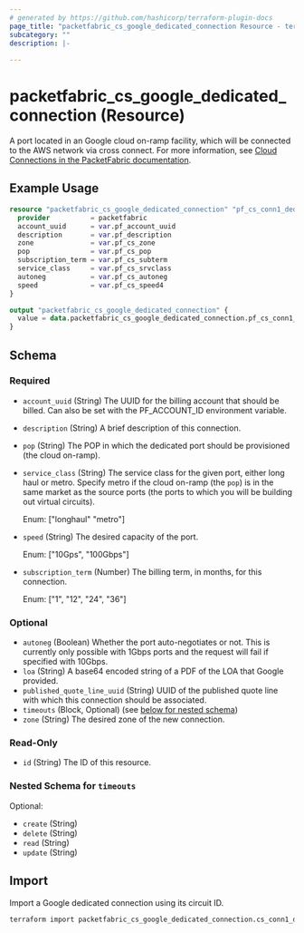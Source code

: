 ```yaml
---
# generated by https://github.com/hashicorp/terraform-plugin-docs
page_title: "packetfabric_cs_google_dedicated_connection Resource - terraform-provider-packetfabric"
subcategory: ""
description: |-
  
---
```


# packetfabric_cs_google_dedicated_connection (Resource)

A port located in an Google cloud on-ramp facility, which will be connected to the AWS network via cross connect. For more information, see [Cloud Connections in the PacketFabric documentation](https://docs.packetfabric.com/cloud/).

## Example Usage

```terraform
resource "packetfabric_cs_google_dedicated_connection" "pf_cs_conn1_dedicated_google" {
  provider          = packetfabric
  account_uuid      = var.pf_account_uuid
  description       = var.pf_description
  zone              = var.pf_cs_zone
  pop               = var.pf_cs_pop
  subscription_term = var.pf_cs_subterm
  service_class     = var.pf_cs_srvclass
  autoneg           = var.pf_cs_autoneg
  speed             = var.pf_cs_speed4
}

output "packetfabric_cs_google_dedicated_connection" {
  value = data.packetfabric_cs_google_dedicated_connection.pf_cs_conn1_dedicated_google
}
```

<!-- schema generated by tfplugindocs -->
## Schema

### Required

- `account_uuid` (String) The UUID for the billing account that should be billed. Can also be set with the PF_ACCOUNT_ID environment variable.
- `description` (String) A brief description of this connection.
- `pop` (String) The POP in which the dedicated port should be provisioned (the cloud on-ramp).
- `service_class` (String) The service class for the given port, either long haul or metro. Specify metro if the cloud on-ramp (the `pop`) is in the same market as the source ports (the ports to which you will be building out virtual circuits).

	Enum: ["longhaul" "metro"]
- `speed` (String) The desired capacity of the port.

	Enum: ["10Gps", "100Gbps"]
- `subscription_term` (Number) The billing term, in months, for this connection.

	Enum: ["1", "12", "24", "36"]

### Optional

- `autoneg` (Boolean) Whether the port auto-negotiates or not. This is currently only possible with 1Gbps ports and the request will fail if specified with 10Gbps.
- `loa` (String) A base64 encoded string of a PDF of the LOA that Google provided.
- `published_quote_line_uuid` (String) UUID of the published quote line with which this connection should be associated.
- `timeouts` (Block, Optional) (see [below for nested schema](#nestedblock--timeouts))
- `zone` (String) The desired zone of the new connection.

### Read-Only

- `id` (String) The ID of this resource.

<a id="nestedblock--timeouts"></a>
### Nested Schema for `timeouts`

Optional:

- `create` (String)
- `delete` (String)
- `read` (String)
- `update` (String)

## Import

Import a Google dedicated connection using its circuit ID.

```bash
terraform import packetfabric_cs_google_dedicated_connection.cs_conn1_dedicated_google PF-CC-WDC-NYC-1726496-PF
```